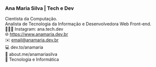 ### Ana Maria Silva | Tech e Dev
Cientista da Computação.<br>
Analista de Tecnologia da Informação e Desenvolvedora Web Front-end.<br>
👩🏽‍💻 Instagram: ana.tech.dev<br>
🌐 https://www.anamaria.dev.br<br>
✉️ email@anamaria.dev.br<br>
💻 dev.to/anamaria<br>
🔗 about.me/anamariasilva<br>
💙 Tecnologia e Informática<br>


<!--
**anamariasilva/anamariasilva** is a ✨ _special_ ✨ repository because its `README.md` (this file) appears on your GitHub profile.
Vi
Here are some ideas to get you started:

- 🔭 I’m currently working on ...
- 🌱 I’m currently learning ...
- 👯 I’m looking to collaborate on ...
- 🤔 I’m looking for help with ...
- 💬 Ask me about ...
- 📫 How to reach me: ...
- 😄 Pronouns: ...
- ⚡ Fun fact: ...
-->
